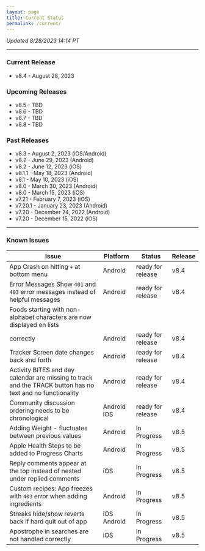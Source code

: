 ```yaml
---
layout: page
title: Current Status
permalink: /current/
---
```


_Updated 8/28/2023 14:14 PT_


***

### Current Release
- v8.4    - August 28, 2023

### Upcoming Releases
- v8.5    - TBD
- v8.6    - TBD
- v8.7    - TBD
- v8.8    - TBD
 
### Past Releases
- v8.3    - August 2, 2023 (iOS/Android)
- v8.2    - June 29, 2023 (Android)
- v8.2    - June 12, 2023 (iOS)
- v8.1.1  - May 18, 2023 (Android)
- v8.1    - May 10, 2023 (iOS)
- v8.0    - March 30, 2023 (Android)
- v8.0    - March 15, 2023 (iOS)
- v7.21   - February 7, 2023 (iOS)
- v7.20.1 - January 23, 2023 (Android)
- v7.20   - December 24, 2022 (Android)
- v7.20   - December 15, 2022 (iOS)


***

### Known Issues

|Issue                          |Platform   | Status    | Release           |
| ---                           | ---       | ---       | ---               |
|App Crash on hitting `+` at bottom menu |Android |ready for release| v8.4|
|Error Messages Show `401` and `403` error messages instead of helpful messages |Android |ready for release| v8.4|
|Foods starting with non-alphabet characters are now displayed on lists
correctly |Android |ready for release| v8.4|
|Tracker Screen date changes back and forth |Android |ready for release| v8.4|
|Activity BITES and day calendar are missing to track and the TRACK button has no text and no functionality |Android |ready for release| v8.4|
|Community discussion ordering needs to be chronological |Android iOS |ready for release| v8.4|
|Adding Weight - fluctuates between previous values |Android |In Progress| v8.5|
|Apple Health Steps to be added to Progress Charts |Android |In Progress| v8.5|
|Reply comments appear at the top instead of nested under replied comments |iOS |In Progress| v8.5|
|Custom recipes: App freezes with `403` error when adding ingredients |Android |In Progress| v8.5|
|Streaks hide/show reverts back if hard quit out of app |iOS Android |In Progress| v8.5|
|Apostrophe in searches are not handled correctly |iOS |In Progress| v8.5|
